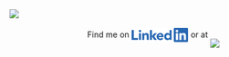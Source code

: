 <img src="https://github.com/DC-Cunningham/DC-Cunningham/raw/master/MTB_Animation.gif" width="854" />
<p align="center">
Find me on <a href="https://www.linkedin.com/in/dc-cunningham/">
<img src="https://github.com/DC-Cunningham/DC-Cunningham/raw/master/LI-Logo.png" width="100" style="vertical-align: -8px"/></a> or at <a href="https://www.beautifulrevolution.com.au/">
<img src="https://www.beautifulrevolution.com.au/static/media/TBR_WebHeader_880x218_Dual.ee96500c.png" width="200" style="vertical-align: -18px"/></a>
<p>
